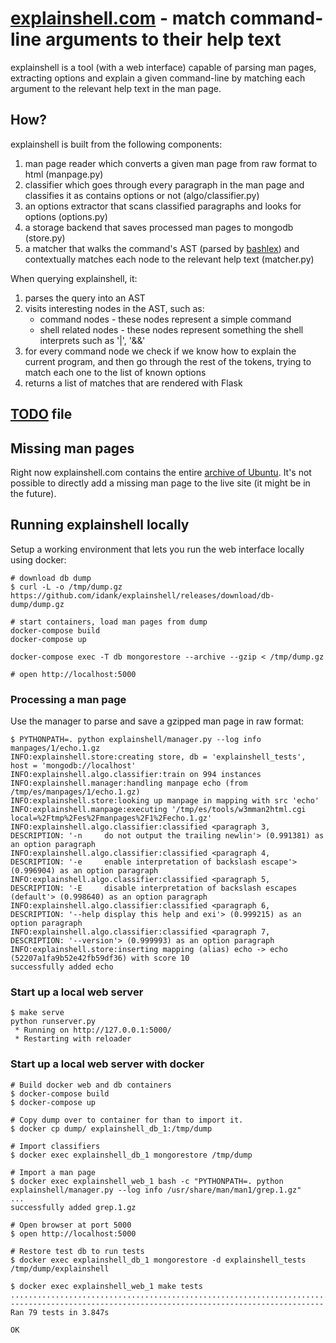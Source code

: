 # [explainshell.com](http://www.explainshell.com) - match command-line arguments to their help text

explainshell is a tool (with a web interface) capable of parsing man pages, extracting options and
explain a given command-line by matching each argument to the relevant help text in the man page.

## How?

explainshell is built from the following components:

1. man page reader which converts a given man page from raw format to html (manpage.py)
2. classifier which goes through every paragraph in the man page and classifies
   it as contains options or not (algo/classifier.py)
3. an options extractor that scans classified paragraphs and looks for options (options.py)
4. a storage backend that saves processed man pages to mongodb (store.py)
5. a matcher that walks the command's AST (parsed by [bashlex](https://github.com/idank/bashlex)) and contextually matches each node
   to the relevant help text (matcher.py)

When querying explainshell, it:

1. parses the query into an AST
2. visits interesting nodes in the AST, such as:
    - command nodes - these nodes represent a simple command
    - shell related nodes - these nodes represent something the shell
      interprets such as '|', '&&'
3. for every command node we check if we know how to explain the current program,
   and then go through the rest of the tokens, trying to match each one to the
   list of known options
4. returns a list of matches that are rendered with Flask

## [TODO](https://raw.github.com/idank/explainshell/master/TODO) file

## Missing man pages

Right now explainshell.com contains the entire [archive of Ubuntu](http://manpages.ubuntu.com/). It's not
possible to directly add a missing man page to the live site (it might be in the future).

## Running explainshell locally

Setup a working environment that lets you run the web interface locally using docker:

```ShellSession
# download db dump
$ curl -L -o /tmp/dump.gz https://github.com/idank/explainshell/releases/download/db-dump/dump.gz

# start containers, load man pages from dump
docker-compose build
docker-compose up

docker-compose exec -T db mongorestore --archive --gzip < /tmp/dump.gz

# open http://localhost:5000
```

### Processing a man page

Use the manager to parse and save a gzipped man page in raw format:

```ShellSession
$ PYTHONPATH=. python explainshell/manager.py --log info manpages/1/echo.1.gz
INFO:explainshell.store:creating store, db = 'explainshell_tests', host = 'mongodb://localhost'
INFO:explainshell.algo.classifier:train on 994 instances
INFO:explainshell.manager:handling manpage echo (from /tmp/es/manpages/1/echo.1.gz)
INFO:explainshell.store:looking up manpage in mapping with src 'echo'
INFO:explainshell.manpage:executing '/tmp/es/tools/w3mman2html.cgi local=%2Ftmp%2Fes%2Fmanpages%2F1%2Fecho.1.gz'
INFO:explainshell.algo.classifier:classified <paragraph 3, DESCRIPTION: '-n     do not output the trailing newlin'> (0.991381) as an option paragraph
INFO:explainshell.algo.classifier:classified <paragraph 4, DESCRIPTION: '-e     enable interpretation of backslash escape'> (0.996904) as an option paragraph
INFO:explainshell.algo.classifier:classified <paragraph 5, DESCRIPTION: '-E     disable interpretation of backslash escapes (default'> (0.998640) as an option paragraph
INFO:explainshell.algo.classifier:classified <paragraph 6, DESCRIPTION: '--help display this help and exi'> (0.999215) as an option paragraph
INFO:explainshell.algo.classifier:classified <paragraph 7, DESCRIPTION: '--version'> (0.999993) as an option paragraph
INFO:explainshell.store:inserting mapping (alias) echo -> echo (52207a1fa9b52e42fb59df36) with score 10
successfully added echo
```

### Start up a local web server

```ShellSession
$ make serve
python runserver.py
 * Running on http://127.0.0.1:5000/
 * Restarting with reloader
```

### Start up a local web server with docker

```ShellSession
# Build docker web and db containers
$ docker-compose build
$ docker-compose up

# Copy dump over to container for than to import it.
$ docker cp dump/ explainshell_db_1:/tmp/dump

# Import classifiers
$ docker exec explainshell_db_1 mongorestore /tmp/dump

# Import a man page
$ docker exec explainshell_web_1 bash -c "PYTHONPATH=. python explainshell/manager.py --log info /usr/share/man/man1/grep.1.gz"
...
successfully added grep.1.gz

# Open browser at port 5000
$ open http://localhost:5000

# Restore test db to run tests
$ docker exec explainshell_db_1 mongorestore -d explainshell_tests /tmp/dump/explainshell

$ docker exec explainshell_web_1 make tests
..............................................................................
----------------------------------------------------------------------
Ran 79 tests in 3.847s

OK
```
